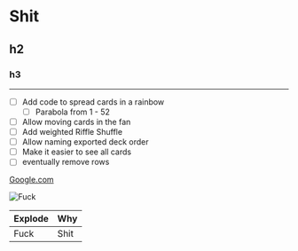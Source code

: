 # Shit

## h2

### h3


---
- [ ] Add code to spread cards in a rainbow
  - [ ] Parabola from 1 - 52
- [ ] Allow moving cards in the fan
- [ ] Add weighted Riffle Shuffle
- [ ] Allow naming exported deck order
- [ ] Make it easier to see all cards
- [ ] eventually remove rows

[Google.com](http://google.com/)

![Fuck](http://www.clker.com/cliparts/T/1/V/T/p/n/asdfasdf-md.png)


| Explode | Why |
|-|-|
|Fuck|Shit
